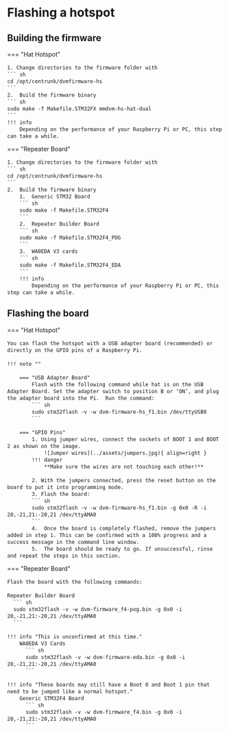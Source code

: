 # Flashing a hotspot

## Building the firmware

=== "Hat Hotspot"

    1. Change directories to the firmware folder with
    ``` sh
    cd /opt/centrunk/dvmfirmware-hs
    ```
    2.	Build the firmware binary
    ``` sh
    sudo make -f Makefile.STM32FX mmdvm-hs-hat-dual
    ```
    !!! info
        Depending on the performance of your Raspberry Pi or PC, this step can take a while.

=== "Repeater Board"

    1. Change directories to the firmware folder with
    ``` sh
    cd /opt/centrunk/dvmfirmware-hs
    ```
    2.	Build the firmware binary
        1.	Generic STM32 Board
        ``` sh
        sudo make -f Makefile.STM32F4
        ```
        2.	Repeater Builder Board
        ``` sh
        sudo make -f Makefile.STM32F4_POG
        ```
        3.	WA0EDA V3 cards
        ``` sh
        sudo make -f Makefile.STM32F4_EDA
        ```
        !!! info
            Depending on the performance of your Raspberry Pi or PC, this step can take a while.

## Flashing the board

=== "Hat Hotspot"

    You can flash the hotspot with a USB adapter board (recommended) or directly on the GPIO pins of a Raspberry Pi.

    !!! note ""

        === "USB Adapter Board"
            Flash with the following command while hat is on the USB Adapter Board. Set the adapter switch to position B or ‘ON’, and plug the adapter board into the Pi.  Run the command:
            ``` sh
            sudo stm32flash -v -w dvm-firmware-hs_f1.bin /dev/ttyUSB0
            ```

        === "GPIO Pins"
            1. Using jumper wires, connect the sockets of BOOT 1 and BOOT 2 as shown on the image.
                ![Jumper wires](../assets/jumpers.jpg){ align=right }
            !!! danger
                **Make sure the wires are not touching each other!**

            2. With the jumpers connected, press the reset button on the board to put it into programming mode.
            3. Flash the board:
            ``` sh
            sudo stm32flash -v -w dvm-firmware-hs_f1.bin -g 0x0 -R -i 20,-21,21:-20,21 /dev/ttyAMA0
            ```
            4.	Once the board is completely flashed, remove the jumpers added in step 1. This can be confirmed with a 100% progress and a success message in the command line window.
            5.	The board should be ready to go. If unsuccessful, rinse and repeat the steps in this section.

=== "Repeater Board"

    Flash the board with the following commands:

    Repeater Builder Board
      ``` sh
      sudo stm32flash -v -w dvm-firmware_f4-pog.bin -g 0x0 -i 20,-21,21:-20,21 /dev/ttyAMA0
      ```

    !!! info "This is unconfirmed at this time."
        WA0EDA V3 Cards
          ``` sh
          sudo stm32flash -v -w dvm-firmware-eda.bin -g 0x0 -i 20,-21,21:-20,21 /dev/ttyAMA0
          ```

    !!! info "These boards may still have a Boot 0 and Boot 1 pin that need to be jumped like a normal hotspot."
        Generic STM32F4 Board
          ``` sh
          sudo stm32flash -v -w dvm-firmware_f4.bin -g 0x0 -i 20,-21,21:-20,21 /dev/ttyAMA0
          ```
